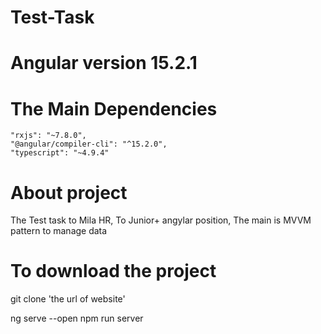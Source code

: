 # Test-Task

# Angular version 15.2.1

#  The Main Dependencies
    "rxjs": "~7.8.0",
    "@angular/compiler-cli": "^15.2.0",
    "typescript": "~4.9.4"

# About project
 The Test task to Mila HR, To Junior+ angylar position, The main is MVVM pattern to manage data 

 # To download the project 

 git clone 'the url of website'

 ng serve --open
 npm run server


